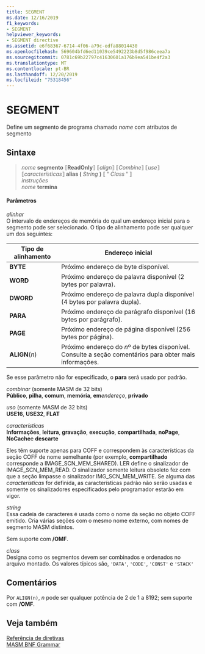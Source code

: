 ```yaml
---
title: SEGMENT
ms.date: 12/16/2019
f1_keywords:
- SEGMENT
helpviewer_keywords:
- SEGMENT directive
ms.assetid: e6f68367-6714-4f06-a79c-edfa88014430
ms.openlocfilehash: 569604bfd6ed11039ce5492223b8d5f986ceea7a
ms.sourcegitcommit: 0781c69b22797c41630601a176b9ea541be4f2a3
ms.translationtype: MT
ms.contentlocale: pt-BR
ms.lasthandoff: 12/20/2019
ms.locfileid: "75318456"
---
```

# <a name="segment"></a>SEGMENT

Define um segmento de programa chamado *nome* com atributos de segmento

## <a name="syntax"></a>Sintaxe

> *nome* **segmento** ⟦**ReadOnly**⟧ ⟦*align*⟧ ⟦*Combine*⟧ ⟦*use*⟧ ⟦*características*⟧ **alias (** _String_ **)** ⟦ __'__ *Class* __'__ ⟧ \
> *instruções*\
> *nome* **termina**

#### <a name="parameters"></a>Parâmetros

*alinhar*\
O intervalo de endereços de memória do qual um endereço inicial para o segmento pode ser selecionado. O tipo de alinhamento pode ser qualquer um dos seguintes:

|Tipo de alinhamento|Endereço inicial|
|----------------|----------------------|
|**BYTE**|Próximo endereço de byte disponível.|
|**WORD**|Próximo endereço de palavra disponível (2 bytes por palavra).|
|**DWORD**|Próximo endereço de palavra dupla disponível (4 bytes por palavra dupla).|
|**PARA**|Próximo endereço de parágrafo disponível (16 bytes por parágrafo).|
|**PAGE**|Próximo endereço de página disponível (256 bytes por página).|
|**ALIGN**(*n*)|Próximo endereço do *n*º de bytes disponível. Consulte a seção comentários para obter mais informações.|

Se esse parâmetro não for especificado, o **para** será usado por padrão.

*combinar* (somente MASM de 32 bits) \
**Público**, **pilha**, **comum**, **memória**, **em**<em>endereço</em>, **privado**

*uso* (somente MASM de 32 bits) \
**USE16**, **USE32**, **FLAT**

*características*\
**Informações**, **leitura**, **gravação**, **execução**, **compartilhada**, **noPage**, **NoCache**e **descarte**

Eles têm suporte apenas para COFF e correspondem às características da seção COFF de nome semelhante (por exemplo, **compartilhado** corresponde a IMAGE_SCN_MEM_SHARED). LER define o sinalizador de IMAGE_SCN_MEM_READ. O sinalizador somente leitura obsoleto fez com que a seção limpasse o sinalizador IMG_SCN_MEM_WRITE. Se alguma das *características* for definida, as características padrão não serão usadas e somente os sinalizadores especificados pelo programador estarão em vigor.

_string_\
Essa cadeia de caracteres é usada como o nome da seção no objeto COFF emitido.  Cria várias seções com o mesmo nome externo, com nomes de segmento MASM distintos.

Sem suporte com **/OMF**.

*class*\
Designa como os segmentos devem ser combinados e ordenados no arquivo montado. Os valores típicos são, `'DATA'`, `'CODE'`, `'CONST'` e `'STACK'`

## <a name="remarks"></a>Comentários

Por `ALIGN(n)`, *n* pode ser qualquer potência de 2 de 1 a 8192; sem suporte com **/OMF**.

## <a name="see-also"></a>Veja também

[Referência de diretivas](directives-reference.md)\
[MASM BNF Grammar](masm-bnf-grammar.md)
